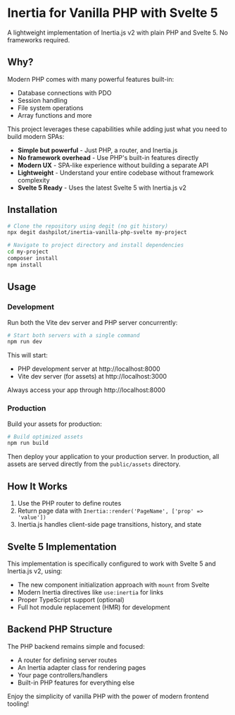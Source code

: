 # Inertia for Vanilla PHP with Svelte 5

A lightweight implementation of Inertia.js v2 with plain PHP and Svelte 5. No frameworks required.

## Why?

Modern PHP comes with many powerful features built-in:

-   Database connections with PDO
-   Session handling
-   File system operations
-   Array functions and more

This project leverages these capabilities while adding just what you need to build modern SPAs:

-   **Simple but powerful** - Just PHP, a router, and Inertia.js
-   **No framework overhead** - Use PHP's built-in features directly
-   **Modern UX** - SPA-like experience without building a separate API
-   **Lightweight** - Understand your entire codebase without framework complexity
-   **Svelte 5 Ready** - Uses the latest Svelte 5 with Inertia.js v2

## Installation

```bash
# Clone the repository using degit (no git history)
npx degit dashpilot/inertia-vanilla-php-svelte my-project

# Navigate to project directory and install dependencies
cd my-project
composer install
npm install
```

## Usage

### Development

Run both the Vite dev server and PHP server concurrently:

```bash
# Start both servers with a single command
npm run dev
```

This will start:

-   PHP development server at http://localhost:8000
-   Vite dev server (for assets) at http://localhost:3000

Always access your app through http://localhost:8000

### Production

Build your assets for production:

```bash
# Build optimized assets
npm run build
```

Then deploy your application to your production server. In production, all assets are served directly from the `public/assets` directory.

## How It Works

1. Use the PHP router to define routes
2. Return page data with `Inertia::render('PageName', ['prop' => 'value'])`
3. Inertia.js handles client-side page transitions, history, and state

## Svelte 5 Implementation

This implementation is specifically configured to work with Svelte 5 and Inertia.js v2, using:

-   The new component initialization approach with `mount` from Svelte
-   Modern Inertia directives like `use:inertia` for links
-   Proper TypeScript support (optional)
-   Full hot module replacement (HMR) for development

## Backend PHP Structure

The PHP backend remains simple and focused:

-   A router for defining server routes
-   An Inertia adapter class for rendering pages
-   Your page controllers/handlers
-   Built-in PHP features for everything else

Enjoy the simplicity of vanilla PHP with the power of modern frontend tooling!
